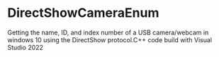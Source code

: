 # DirectShowCameraEnum
Getting the name, ID, and index number of a USB camera/webcam in windows 10 using the DirectShow protocol.C++ code build with Visual Studio 2022
